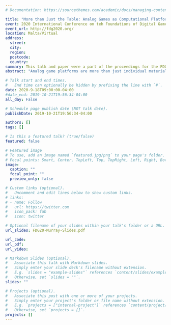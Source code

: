 ```yaml
---
# Documentation: https://sourcethemes.com/academic/docs/managing-content/

title: "More than Just the Table: Analog Games as Computational Platforms"
event: 2020 International Conference on teh Foundations of Digital Games
event_url: http://fdg2020.org/
location: Malta/Virtual
address:
  street:
  city:
  region:
  postcode:
  country:
summary: This talk and paper were a part of the proceedings for the FDG 2020 conference as part of the Game Criticsm and Analysis track. 
abstract: "Analog game platforms are more than just individual material objects as the platform studies methodology would argue. Platform studies affords a medium specific analysis connecting media to its cultural implications through close examinations of modular material components that influence the interactions and creation of media made on a specific hardware or software platform. This paper uses the examples of Dungeons & Dragons and Magic: the Gathering to conceptualize analog game platforms in a way that complicates the construction of platforms."

# Talk start and end times.
#   End time can optionally be hidden by prefixing the line with `#`.
date: 2020-9-18T09:00:00-04:00
#date_end: 2019-10-21T19:56:34-04:00
all_day: False

# Schedule page publish date (NOT talk date).
publishDate: 2019-10-21T19:56:34-04:00

authors: []
tags: []

# Is this a featured talk? (true/false)
featured: false

# Featured image
# To use, add an image named `featured.jpg/png` to your page's folder.
# Focal points: Smart, Center, TopLeft, Top, TopRight, Left, Right, BottomLeft, Bottom, BottomRight.
image:
  caption: ""
  focal_point: ""
  preview_only: false

# Custom links (optional).
#   Uncomment and edit lines below to show custom links.
# links:
# - name: Follow
#   url: https://twitter.com
#   icon_pack: fab
#   icon: twitter

# Optional filename of your slides within your talk's folder or a URL.
url_slides: FDG20-Murray-Slides.pdf

url_code:
url_pdf:
url_video:

# Markdown Slides (optional).
#   Associate this talk with Markdown slides.
#   Simply enter your slide deck's filename without extension.
#   E.g. `slides = "example-slides"` references `content/slides/example-slides.md`.
#   Otherwise, set `slides = ""`.
slides: ""

# Projects (optional).
#   Associate this post with one or more of your projects.
#   Simply enter your project's folder or file name without extension.
#   E.g. `projects = ["internal-project"]` references `content/project/deep-learning/index.md`.
#   Otherwise, set `projects = []`.
projects: []
---
```

